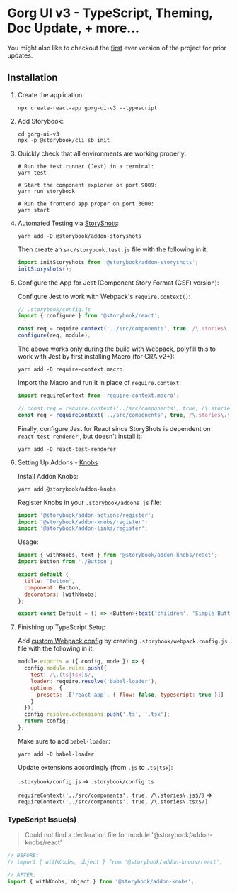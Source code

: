 # Gorg UI v3 - TypeScript, Theming, Doc Update, + more...

You might also like to checkout the [first](https://github.com/nelsieborja/gorg-ui) ever version of the project for prior updates.

## Installation

1. Create the application:

   ```shell
   npx create-react-app gorg-ui-v3 --typescript
   ```

2. Add Storybook:

   ```shell
   cd gorg-ui-v3
   npx -p @storybook/cli sb init
   ```

3. Quickly check that all environments are working properly:

   ```shell
   # Run the test runner (Jest) in a terminal:
   yarn test

   # Start the component explorer on port 9009:
   yarn run storybook

   # Run the frontend app proper on port 3000:
   yarn start
   ```

4. Automated Testing via [StoryShots](https://www.npmjs.com/package/@storybook/addon-storyshots):

   ```shell
   yarn add -D @storybook/addon-storyshots
   ```

   Then create an `src/storybook.test.js` file with the following in it:

   ```js
   import initStoryshots from '@storybook/addon-storyshots';
   initStoryshots();
   ```

5. Configure the App for Jest (Component Story Format (CSF) version):

   Configure Jest to work with Webpack's `require.context()`:

   ```js
   // .storybook/config.js
   import { configure } from '@storybook/react';

   const req = require.context('../src/components', true, /\.stories\.js$/); // <- import all the stories at once
   configure(req, module);
   ```

   The above works only during the build with Webpack, polyfill this to work with Jest by first installing Macro (for CRA v2+):

   ```shell
   yarn add -D require-context.macro
   ```

   Import the Macro and run it in place of `require.context`:

   ```js
   import requireContext from 'require-context.macro';

   // const req = require.context('../src/components', true, /\.stories\.js$/); <-- replaced
   const req = requireContext('../src/components', true, /\.stories\.js$/);
   ```

   Finally, configure Jest for React since StoryShots is dependent on `react-test-renderer` , but doesn't install it:

   ```shell
   yarn add -D react-test-renderer
   ```

6. Setting Up Addons - [Knobs](https://github.com/storybookjs/storybook/tree/master/addons/knobs)

   Install Addon Knobs:

   ```shell
   yarn add @storybook/addon-knobs
   ```

   Register Knobs in your `.storybook/addons.js` file:

   ```js
   import '@storybook/addon-actions/register';
   import '@storybook/addon-knobs/register';
   import '@storybook/addon-links/register';
   ```

   Usage:

   ```js
   import { withKnobs, text } from '@storybook/addon-knobs/react';
   import Button from './Button';

   export default {
     title: 'Button',
     component: Button,
     decorators: [withKnobs]
   };

   export const Default = () => <Button>{text('children', 'Simple Button')}</Button>;
   ```

7. Finishing up TypeScript Setup

   Add [custom Webpack config](https://storybook.js.org/docs/configurations/custom-webpack-config/#full-control-mode--default) by creating `.storybook/webpack.config.js` file with the following in it:

   ```js
   module.exports = ({ config, mode }) => {
     config.module.rules.push({
       test: /\.(ts|tsx)$/,
       loader: require.resolve('babel-loader'),
       options: {
         presets: [['react-app', { flow: false, typescript: true }]]
       }
     });
     config.resolve.extensions.push('.ts', '.tsx');
     return config;
   };
   ```

   Make sure to add `babel-loader`:

   ```shell
   yarn add -D babel-loader
   ```

   Update extensions accordingly (from `.js` to `.ts|tsx`):

   `.storybook/config.js` => `.storybook/config.ts`

   `requireContext('../src/components', true, /\.stories\.js$/)` => `requireContext('../src/components', true, /\.stories\.tsx$/)`

### TypeScript Issue(s)

> Could not find a declaration file for module '@storybook/addon-knobs/react'

```js
// BEFORE:
// import { withKnobs, object } from '@storybook/addon-knobs/react';

// AFTER:
import { withKnobs, object } from '@storybook/addon-knobs';
```
